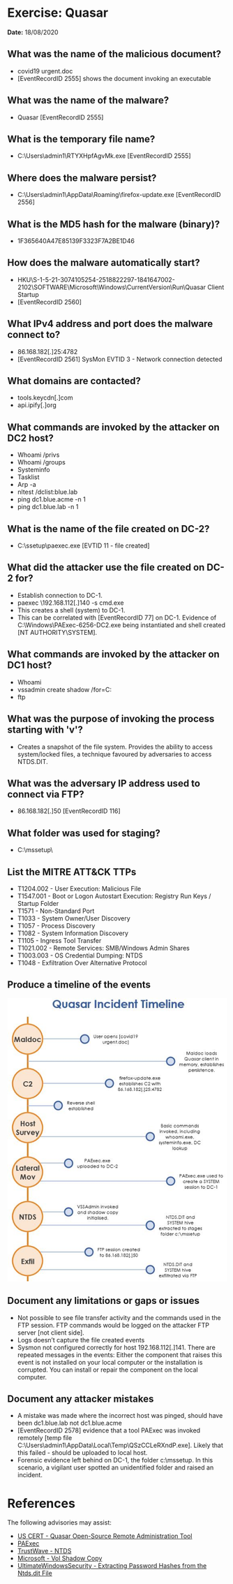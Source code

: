 # Exercise: Quasar
**Date:** 18/08/2020

## What was the name of the malicious document?
+ covid19 urgent.doc
+ \[EventRecordID 2555\] shows the document invoking an executable

## What was the name of the malware?
+ Quasar \[EventRecordID 2555\]

## What is the temporary file name?
+ C:\Users\admin1\RTYXHpfAgvMk.exe \[EventRecordID 2555\]

## Where does the malware persist?
+ C:\Users\admin1\AppData\Roaming\firefox-update.exe \[EventRecordID 2556\]

## What is the MD5 hash for the malware (binary)?
+ 1F365640A47E85139F3323F7A2BE1D46

## How does the malware automatically start?
+ HKU\S-1-5-21-3074105254-2518822297-1841647002-2102\SOFTWARE\Microsoft\Windows\CurrentVersion\Run\Quasar Client Startup
+ \[EventRecordID 2560\]

## What IPv4 address and port does the malware connect to? 
+ 86.168.182\[.\]25:4782
+ \[EventRecordID 2561\] SysMon EVTID 3 - Network connection detected

## What domains are contacted?
+ tools.keycdn\[.\]com
+ api.ipify\[.\]org

## What commands are invoked by the attacker on DC2 host?
+ Whoami /privs
+ Whoami /groups
+ Systeminfo
+ Tasklist
+ Arp -a
+ nltest  /dclist:blue.lab
+ ping  dc1.blue.acme -n 1
+ ping  dc1.blue.lab -n 1

## What is the name of the file created on DC-2?
+ C:\ssetup\paexec.exe \[EVTID 11 - file created\]

## What did the attacker use the file created on DC-2 for?
+ Establish connection to DC-1. 
+ paexec  \\192.168.112\[.\]140 -s cmd.exe
+ This creates a shell (system) to DC-1.
+ This can be correlated with \[EventRecordID 77\] on DC-1. Evidence of C:\Windows\PAExec-6256-DC2.exe being instantiated and shell created \[NT AUTHORITY\SYSTEM\].

## What commands are invoked by the attacker on DC1 host?
+ Whoami
+ vssadmin  create shadow /for=C:
+ ftp

## What was the purpose of invoking the process starting with 'v'?
+ Creates a snapshot of the file system. Provides the ability to access system/locked files, a technique favoured by adversaries to access NTDS.DIT.

## What was the adversary IP address used to connect via FTP?
+ 86.168.182\[.\]50 \[EventRecordID 116\]

## What folder was used for staging?
+ C:\mssetup\

## List the MITRE ATT&CK TTPs
+ T1204.002 - User Execution: Malicious File
+ T1547.001 - Boot or Logon Autostart Execution: Registry Run Keys / Startup Folder
+ T1571 - Non-Standard Port 
+ T1033 - System Owner/User Discovery
+ T1057 - Process Discovery 
+ T1082 - System Information Discovery 
+ T1105 - Ingress Tool Transfer 
+ T1021.002 - Remote Services: SMB/Windows Admin Shares
+ T1003.003 - OS Credential Dumping: NTDS 
+ T1048 - Exfiltration Over Alternative Protocol

## Produce a timeline of the events
![timeline](timeline.JPG)

## Document any limitations or gaps or issues
+ Not possible to see file transfer activity and the commands used in the FTP session. FTP commands would be logged on the attacker FTP server [not client side].
+ Logs doesn’t capture the file created events
+ Sysmon not configured correctly for host 192.168.112\[.\]141. There are repeated messages in the events: Either the component that raises this event is not installed on your local computer or the installation is corrupted. You can install or repair the component on the local computer.

## Document any attacker mistakes
+ A mistake was made where the incorrect host was pinged, should have been dc1.blue.lab not dc1.blue.acme
+ \[EventRecordID 2578\] evidence that a tool PAExec was invoked remotely [temp file C:\Users\admin1\AppData\Local\Temp\QSzCCLeRXndP.exe]. Likely that this failed - should be uploaded to local host.
+ Forensic evidence left behind on DC-1, the folder c:\mssetup. In this scenario, a vigilant user spotted an unidentified folder and raised an incident.


# References
The following advisories may assist:
+ [US CERT - Quasar Open-Source Remote Administration Tool](https://us-cert.cisa.gov/ncas/analysis-reports/AR18-352A)
+ [PAExec](https://www2.poweradmin.com/paexec/)
+ [TrustWave - NTDS](https://www.trustwave.com/en-us/resources/blogs/spiderlabs-blog/tutorial-for-ntds-goodness-vssadmin-wmis-ntdsdit-system/)
+ [Microsoft - Vol Shadow Copy](https://docs.microsoft.com/en-us/windows-server/storage/file-server/volume-shadow-copy-service)
+ [UltimateWindowsSecurity - Extracting Password Hashes from the Ntds.dit File](https://www.ultimatewindowssecurity.com/blog/default.aspx?d=10/2017)
